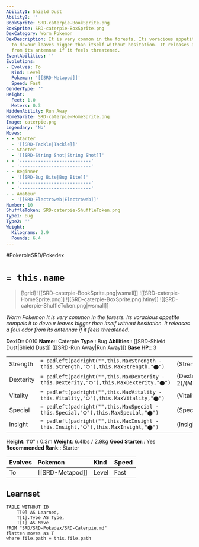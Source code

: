 ```yaml
---
Ability1: Shield Dust
Ability2: ''
BookSprite: SRD-caterpie-BookSprite.png
BoxSprite: SRD-caterpie-BoxSprite.png
DexCategory: Worm Pokemon
DexDescription: It is very common in the forests. Its voracious appetite compels it
  to devour leaves bigger than itself without hesitation. It releases a foul odor
  from its antennae if it feels threatened.
EventAbilities: ''
Evolutions:
- Evolves: To
  Kind: Level
  Pokemon: '[[SRD-Metapod]]'
  Speed: Fast
GenderType: ''
Height:
  Feet: 1.0
  Meters: 0.3
HiddenAbility: Run Away
HomeSprite: SRD-caterpie-HomeSprite.png
Image: caterpie.png
Legendary: 'No'
Moves:
- - Starter
  - '[[SRD-Tackle|Tackle]]'
- - Starter
  - '[[SRD-String Shot|String Shot]]'
- - '---------------------------'
  - '---------------------------'
- - Beginner
  - '[[SRD-Bug Bite|Bug Bite]]'
- - '---------------------------'
  - '---------------------------'
- - Amateur
  - '[[SRD-Electroweb|Electroweb]]'
Number: 10
ShuffleToken: SRD-caterpie-ShuffleToken.png
Type1: Bug
Type2: ''
Weight:
  Kilograms: 2.9
  Pounds: 6.4
---
```


#PokeroleSRD/Pokedex

# `= this.name`

> [!grid]
> ![[SRD-caterpie-BookSprite.png|wsmall]]
> ![[SRD-caterpie-HomeSprite.png]]
> ![[SRD-caterpie-BoxSprite.png|htiny]]
> ![[SRD-caterpie-ShuffleToken.png|wsmall]]


*Worm Pokemon*
*It is very common in the forests. Its voracious appetite compels it to devour leaves bigger than itself without hesitation. It releases a foul odor from its antennae if it feels threatened.*

**DexID**:: 0010
**Name**:: Caterpie
**Type**:: Bug
**Abilities**:: [[SRD-Shield Dust|Shield Dust]] ([[SRD-Run Away|Run Away]])
**Base HP**:: 3

|           |                                                                                        |                                          |
| --------- | -------------------------------------------------------------------------------------- | ---------------------------------------- |
| Strength  | `= padleft(padright("",this.MaxStrength - this.Strength,"⭘"),this.MaxStrength,"⬤")`    | (Strength::1)/(MaxStrength::3)   |
| Dexterity | `= padleft(padright("",this.MaxDexterity - this.Dexterity,"⭘"),this.MaxDexterity,"⬤")` | (Dexterity:: 2)/(MaxDexterity::4) |
| Vitality  | `= padleft(padright("",this.MaxVitality - this.Vitality,"⭘"),this.MaxVitality,"⬤")`    | (Vitality::1)/(MaxVitality::3)   |
| Special   | `= padleft(padright("",this.MaxSpecial - this.Special,"⭘"),this.MaxSpecial,"⬤")`       | (Special::1)/(MaxSpecial::3)     |
| Insight   | `= padleft(padright("",this.MaxInsight - this.Insight,"⭘"),this.MaxInsight,"⬤")`       | (Insight::1)/(MaxInsight::3)     |

**Height**: 1'0" / 0.3m
**Weight**: 6.4lbs / 2.9kg
**Good Starter**:: Yes
**Recommended Rank**:: Starter

| Evolves   | Pokemon         | Kind   | Speed   |
|:----------|:----------------|:-------|:--------|
| To        | [[SRD-Metapod]] | Level  | Fast    |

## Learnset

```dataview
TABLE WITHOUT ID
    T[0] AS Learned,
    T[1].Type AS Type,
    T[1] AS Move
FROM "SRD/SRD-Pokedex/SRD-Caterpie.md"
flatten moves as T
where file.path = this.file.path
```
